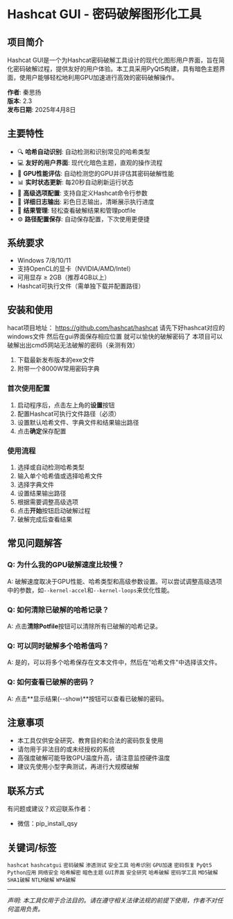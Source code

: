 
# Hashcat GUI - 密码破解图形化工具
## 项目简介

Hashcat GUI是一个为Hashcat密码破解工具设计的现代化图形用户界面，旨在简化密码破解过程，提供友好的用户体验。本工具采用PyQt5构建，具有暗色主题界面，使用户能够轻松地利用GPU加速进行高效的密码破解操作。

**作者**: 秦思扬  
**版本**: 2.3  
**发布日期**: 2025年4月8日

## 主要特性

- 🔍 **哈希自动识别**: 自动检测和识别常见的哈希类型
- 💻 **友好的用户界面**: 现代化暗色主题，直观的操作流程
- 🚀 **GPU性能评估**: 自动检测您的GPU并评估其密码破解性能
- 📊 **实时状态更新**: 每20秒自动刷新运行状态
- 🔧 **高级选项配置**: 支持自定义Hashcat命令行参数
- 📝 **详细日志输出**: 彩色日志输出，清晰展示执行进度
- 🔄 **结果管理**: 轻松查看破解结果和管理potfile
- ⚙️ **路径配置保存**: 自动保存配置，下次使用更便捷

## 系统要求

- Windows 7/8/10/11
- 支持OpenCL的显卡（NVIDIA/AMD/Intel）
- 可用显存 ≥ 2GB（推荐4GB以上）
- Hashcat可执行文件（需单独下载并配置路径）

## 安装和使用

hacat项目地址： https://github.com/hashcat/hashcat
请先下好hashcat对应的windows文件 然后在gui界面保存相应位置 就可以愉快的破解密码了
本项目可以破解出出cmd5网站无法破解的密码（亲测有效）

1. 下载最新发布版本的exe文件
2. 附带一个8000W常用密码字典
  

### 首次使用配置

1. 启动程序后，点击左上角的**设置**按钮
2. 配置Hashcat可执行文件路径（必须）
3. 设置默认哈希文件、字典文件和结果输出路径
4. 点击**确定**保存配置

### 使用流程

1. 选择或自动检测哈希类型
2. 输入单个哈希值或选择哈希文件
3. 选择字典文件
4. 设置结果输出路径
5. 根据需要调整高级选项
6. 点击**开始**按钮启动破解过程
7. 破解完成后查看结果

## 常见问题解答

### Q: 为什么我的GPU破解速度比较慢？
A: 破解速度取决于GPU性能、哈希类型和高级参数设置。可以尝试调整高级选项中的参数，如`--kernel-accel`和`--kernel-loops`来优化性能。

### Q: 如何清除已破解的哈希记录？
A: 点击**清除Potfile**按钮可以清除所有已破解的哈希记录。

### Q: 可以同时破解多个哈希值吗？
A: 是的，可以将多个哈希保存在文本文件中，然后在"哈希文件"中选择该文件。

### Q: 如何查看已破解的密码？
A: 点击**显示结果(--show)**按钮可以查看已破解的密码。

## 注意事项

- 本工具仅供安全研究、教育目的和合法的密码恢复使用
- 请勿用于非法目的或未经授权的系统
- 高强度破解可能导致GPU温度升高，请注意监控硬件温度
- 建议先使用小型字典测试，再进行大规模破解

## 联系方式

有问题或建议？欢迎联系作者：
- 微信：pip_install_qsy


## 关键词/标签

`hashcat` `hashcatgui` `密码破解` `渗透测试` `安全工具` `哈希识别` `GPU加速` `密码恢复` `PyQt5` `Python应用` `网络安全` `哈希解密` `暗色主题` `GUI界面` `安全研究` `哈希破解` `密码学工具` `MD5破解` `SHA1破解` `NTLM破解` `WPA破解`

---

*声明: 本工具仅用于合法目的。请在遵守相关法律法规的前提下使用，作者不对任何滥用负责。*
